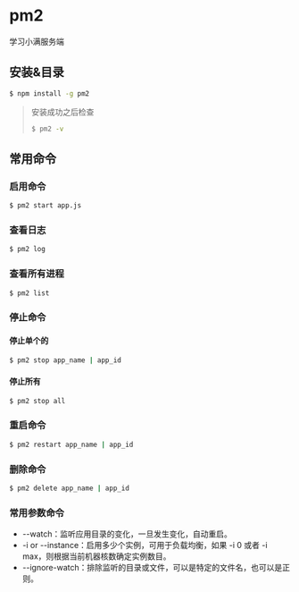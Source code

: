 # pm2
学习小满服务端

## 安装&目录
```sh
$ npm install -g pm2
```
> 安装成功之后检查
> ```sh
> $ pm2 -v
> ```
>

## 常用命令
### 启用命令
```sh
$ pm2 start app.js
```
### 查看日志
```sh
$ pm2 log
```
### 查看所有进程
```sh
$ pm2 list
```
### 停止命令
#### 停止单个的
```sh
$ pm2 stop app_name | app_id
```
#### 停止所有
```sh
$ pm2 stop all
```
### 重启命令
```sh
$ pm2 restart app_name | app_id
```
### 删除命令
```sh
$ pm2 delete app_name | app_id
```
### 常用参数命令
- --watch：监听应用目录的变化，一旦发生变化，自动重启。
- -i or --instance：启用多少个实例，可用于负载均衡，如果 -i 0 或者 -i max，则根据当前机器核数确定实例数目。
- --ignore-watch：排除监听的目录或文件，可以是特定的文件名，也可以是正则。